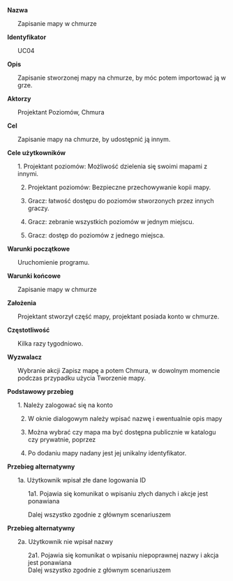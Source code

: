 <b>Nazwa</b>


<ul>Zapisanie mapy w chmurze</ul>


<b>Identyfikator</b>


<ul>UC04</ul>


<b>Opis</b>


<ul>Zapisanie stworzonej mapy na chmurze, by móc potem importować ją w grze.</ul>


<b>Aktorzy</b>


<ul>Projektant Poziomów, Chmura</ul>


<b>Cel</b>


<ul>Zapisanie mapy na chmurze, by udostępnić ją innym.</ul>


<b>Cele użytkowników</b>
<ul>
1. Projektant poziomów: Możliwość dzielenia się swoimi mapami z innymi.<br>

2. Projektant poziomów: Bezpieczne przechowywanie kopii mapy.<br>

3. Gracz: łatwość dostępu do poziomów stworzonych przez innych graczy.<br>

4. Gracz: zebranie wszystkich poziomów w jednym miejscu.<br>

5. Gracz: dostęp do poziomów z jednego miejsca.<br>
</ul>

<b>Warunki początkowe</b>

<ul>Uruchomienie programu.</ul>

<b>Warunki końcowe</b>

<ul>Zapisanie mapy w chmurze</ul>

<b>Założenia</b>

<ul>Projektant stworzył część mapy, projektant posiada konto w chmurze.</ul>

<b>Częstotliwość</b>

<ul>Kilka razy tygodniowo.</ul>

<b>Wyzwalacz</b>

<ul>Wybranie akcji Zapisz mapę a potem Chmura, w dowolnym momencie podczas przypadku użycia Tworzenie mapy.</ul>

<b>Podstawowy przebieg</b>
<ul>
1. Należy zalogować się na konto<br>

2. W oknie dialogowym należy wpisać nazwę i ewentualnie opis mapy <br>

3. Można wybrać czy mapa ma być dostępna publicznie w katalogu czy prywatnie, poprzez <br>

4. Po dodaniu mapy nadany jest jej unikalny identyfikator.<br>
</ul>
<b>Przebieg alternatywny</b>
<ul>
1a. Użytkownik wpisał złe dane logowania ID
<ul>
1a1. Pojawia się komunikat o wpisaniu złych danych i akcje jest ponawiana
<br>

Dalej wszystko zgodnie z głównym scenariuszem

</ul>
</ul>


<b>Przebieg alternatywny</b>
<ul>
2a. Użytkownik  nie wpisał nazwy
<ul>
2a1. Pojawia się komunikat o wpisaniu niepoprawnej nazwy i akcja jest ponawiana

<br>
Dalej wszystko zgodnie z głównym scenariuszem
</ul>
</ul>
